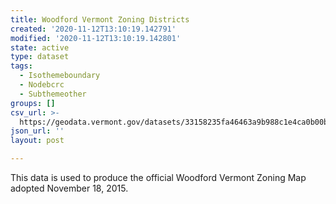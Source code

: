 ```yaml
---
title: Woodford Vermont Zoning Districts
created: '2020-11-12T13:10:19.142791'
modified: '2020-11-12T13:10:19.142801'
state: active
type: dataset
tags:
  - Isothemeboundary
  - Nodebcrc
  - Subthemeother
groups: []
csv_url: >-
  https://geodata.vermont.gov/datasets/33158235fa46463a9b988c1e4ca0b00b_0.csv?outSR=%7B%22latestWkid%22%3A3857%2C%22wkid%22%3A102100%7D
json_url: ''
layout: post

---
```

This data is used to produce the official Woodford Vermont Zoning Map adopted November 18, 2015.

